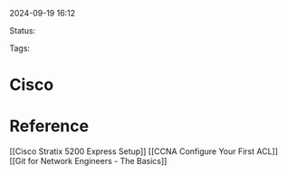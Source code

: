 
2024-09-19 16:12

Status:

Tags:

# Cisco


# Reference

[[Cisco Stratix 5200 Express Setup]]
[[CCNA Configure Your First ACL]]
[[Git for Network Engineers - The Basics]]
